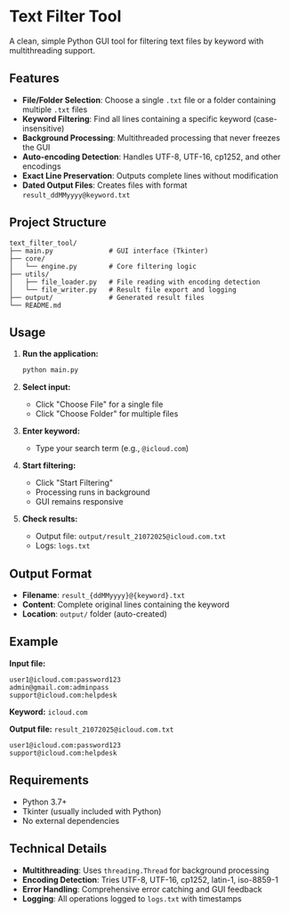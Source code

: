 # Text Filter Tool

A clean, simple Python GUI tool for filtering text files by keyword with multithreading support.

## Features

- **File/Folder Selection**: Choose a single `.txt` file or a folder containing multiple `.txt` files
- **Keyword Filtering**: Find all lines containing a specific keyword (case-insensitive)
- **Background Processing**: Multithreaded processing that never freezes the GUI
- **Auto-encoding Detection**: Handles UTF-8, UTF-16, cp1252, and other encodings
- **Exact Line Preservation**: Outputs complete lines without modification
- **Dated Output Files**: Creates files with format `result_ddMMyyyy@keyword.txt`

## Project Structure

```
text_filter_tool/
├── main.py              # GUI interface (Tkinter)
├── core/
│   └── engine.py        # Core filtering logic
├── utils/
│   ├── file_loader.py   # File reading with encoding detection
│   └── file_writer.py   # Result file export and logging
├── output/              # Generated result files
└── README.md
```

## Usage

1. **Run the application:**
   ```bash
   python main.py
   ```

2. **Select input:**
   - Click "Choose File" for a single file
   - Click "Choose Folder" for multiple files

3. **Enter keyword:**
   - Type your search term (e.g., `@icloud.com`)

4. **Start filtering:**
   - Click "Start Filtering"
   - Processing runs in background
   - GUI remains responsive

5. **Check results:**
   - Output file: `output/result_21072025@icloud.com.txt`
   - Logs: `logs.txt`

## Output Format

- **Filename**: `result_{ddMMyyyy}@{keyword}.txt`
- **Content**: Complete original lines containing the keyword
- **Location**: `output/` folder (auto-created)

## Example

**Input file:**
```
user1@icloud.com:password123
admin@gmail.com:adminpass
support@icloud.com:helpdesk
```

**Keyword:** `icloud.com`

**Output file:** `result_21072025@icloud.com.txt`
```
user1@icloud.com:password123
support@icloud.com:helpdesk
```

## Requirements

- Python 3.7+
- Tkinter (usually included with Python)
- No external dependencies

## Technical Details

- **Multithreading**: Uses `threading.Thread` for background processing
- **Encoding Detection**: Tries UTF-8, UTF-16, cp1252, latin-1, iso-8859-1
- **Error Handling**: Comprehensive error catching and GUI feedback
- **Logging**: All operations logged to `logs.txt` with timestamps 
